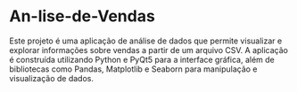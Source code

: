 # An-lise-de-Vendas
Este projeto é uma aplicação de análise de dados que permite visualizar e explorar informações sobre vendas a partir de um arquivo CSV. A aplicação é construída utilizando Python e PyQt5 para a interface gráfica, além de bibliotecas como Pandas, Matplotlib e Seaborn para manipulação e visualização de dados.
